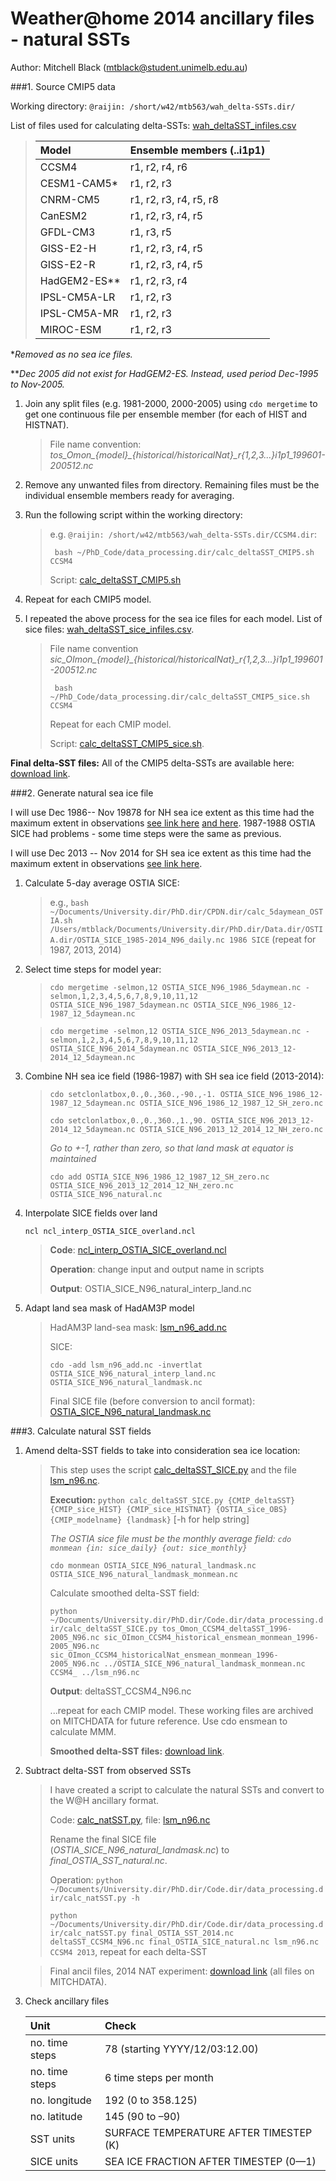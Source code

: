 # Weather@home 2014 ancillary files - natural SSTs

Author: Mitchell Black (mtblack@student.unimelb.edu.au)

###1. Source CMIP5 data

Working directory: `@raijin: /short/w42/mtb563/wah_delta-SSTs.dir/`


List of files used for calculating delta-SSTs: [wah_deltaSST_infiles.csv](https://github.com/MitchellBlack/PhD_Code/blob/73908d41b8b37b0a4cb10b89bfc62efe7d522c82/working_files.dir/wah.dir/wah_deltaSST_infiles.csv)

> | Model   | Ensemble members (..i1p1)  |
> | :----- | :------  |
> | CCSM4 | r1, r2, r4, r6 |
> | CESM1-CAM5* | r1, r2, r3 | 
> | CNRM-CM5 | r1, r2, r3, r4, r5, r8 |
> | CanESM2 | r1, r2, r3, r4, r5 |
> | GFDL-CM3 | r1, r3, r5 |
> | GISS-E2-H | r1, r2, r3, r4, r5 |
> | GISS-E2-R | r1, r2, r3, r4, r5 |
> | HadGEM2-ES** | r1, r2, r3, r4 |
> | IPSL-CM5A-LR | r1, r2, r3 |
> | IPSL-CM5A-MR | r1, r2, r3 |
> | MIROC-ESM | r1, r2, r3 |

*_Removed as no sea ice files._

**_Dec 2005 did not exist for HadGEM2-ES. Instead, used period Dec-1995 to Nov-2005._

1. Join any split files (e.g. 1981-2000, 2000-2005) using `cdo mergetime` to get one continuous file per ensemble member (for each of HIST and HISTNAT).
	> File name convention: *tos_Omon_{model}_{historical/historicalNat}_r{1,2,3...}i1p1_199601-200512.nc*
	
2. Remove any unwanted files from directory. Remaining files must be the individual ensemble members ready for averaging.

3. Run the following script within the working directory:
	> e.g. `@raijin: /short/w42/mtb563/wah_delta-SSTs.dir/CCSM4.dir`:
	>
	> ` bash ~/PhD_Code/data_processing.dir/calc_deltaSST_CMIP5.sh CCSM4`
	>
	> Script: [calc_deltaSST_CMIP5.sh](https://github.com/MitchellBlack/PhD_Code/blob/b7dadd2a7f05cae51dda8d5583344f6bac052eb9/data_processing.dir/calc_deltaSST_CMIP5.sh)

4. Repeat for each CMIP5 model.

5. I repeated the above process for the sea ice files for each model. List of sice files: [wah_deltaSST_sice_infiles.csv](https://github.com/MitchellBlack/PhD_Code/blob/66750b5891d3c92945af0091efeda6dcb63c1d91/working_files.dir/wah.dir/wah_deltaSST_sice_infiles.csv). 

	> File name 	convention *sic_OImon_{model}_{historical/historicalNat}_r{1,2,3...}i1p1_199601-200512.nc*
	> 
	> ` bash ~/PhD_Code/data_processing.dir/calc_deltaSST_CMIP5_sice.sh CCSM4`
	>
	> Repeat for each CMIP model.
	>
	> Script: [calc_deltaSST_CMIP5_sice.sh](https://github.com/MitchellBlack/PhD_Code/blob/6403ac5d5bc4617aa57e8cfdcae58352dd217b15/data_processing.dir/calc_deltaSST_CMIP5_sice.sh).

**Final delta-SST files:** All of the CMIP5 delta-SSTs are available here: [download link](https://www.dropbox.com/s/i5u57x2vl1rw9e6/deltaSST_CMIP5.zip?dl=0).

###2. Generate natural sea ice file

I will use Dec 1986-- Nov 19878 for NH sea ice extent as this time had the maximum extent in observations [see link here](http://nsidc.org/arcticseaicenews/files/2014/03/Figure3.png) [and here](http://nsidc.org/arcticseaicenews/files/2014/10/monthly_ice_NH_09.png). 1987-1988 OSTIA SICE had problems - some time steps were the same as previous.

I will use Dec 2013 -- Nov 2014 for SH sea ice extent as this time had the maximum extent in observations [see link here](http://arctic.atmos.uiuc.edu/cryosphere/antarctic.sea.ice.interactive.html). 

1. Calculate 5-day average OSTIA SICE:

	> e.g., `bash ~/Documents/University.dir/PhD.dir/CPDN.dir/calc_5daymean_OSTIA.sh /Users/mtblack/Documents/University.dir/PhD.dir/Data.dir/OSTIA.dir/OSTIA_SICE_1985-2014_N96_daily.nc 1986 SICE` (repeat for 1987, 2013, 2014)

2. Select time steps for model year:

	> `cdo mergetime -selmon,12 OSTIA_SICE_N96_1986_5daymean.nc -selmon,1,2,3,4,5,6,7,8,9,10,11,12 OSTIA_SICE_N96_1987_5daymean.nc OSTIA_SICE_N96_1986_12-1987_12_5daymean.nc`

	> `cdo mergetime -selmon,12 OSTIA_SICE_N96_2013_5daymean.nc -selmon,1,2,3,4,5,6,7,8,9,10,11,12 OSTIA_SICE_N96_2014_5daymean.nc OSTIA_SICE_N96_2013_12-2014_12_5daymean.nc`
	
3. Combine NH sea ice field  (1986-1987) with SH sea ice field  (2013-2014):

	> `cdo setclonlatbox,0.,0.,360.,-90.,-1. OSTIA_SICE_N96_1986_12-1987_12_5daymean.nc OSTIA_SICE_N96_1986_12_1987_12_SH_zero.nc`
	>
	> `cdo setclonlatbox,0.,0.,360.,1.,90. OSTIA_SICE_N96_2013_12-2014_12_5daymean.nc OSTIA_SICE_N96_2013_12_2014_12_NH_zero.nc`
	>
	> *Go to +-1, rather than zero, so that land mask at equator is maintained*
	>
	> `cdo add OSTIA_SICE_N96_1986_12_1987_12_SH_zero.nc OSTIA_SICE_N96_2013_12_2014_12_NH_zero.nc  OSTIA_SICE_N96_natural.nc`

4. Interpolate SICE fields over land

	`ncl ncl_interp_OSTIA_SICE_overland.ncl`

	>  **Code**: [ncl_interp_OSTIA_SICE_overland.ncl](https://github.com/MitchellBlack/CPDN/blob/master/ncl_interp_OSTIA_SICE_overland.ncl)
	> 
	>  **Operation**: change input and output name in scripts
	> 
	>  **Output**: OSTIA_SICE_N96_natural_interp_land.nc

5. Adapt land sea mask of HadAM3P model

	> HadAM3P land-sea mask: [lsm_n96_add.nc](https://www.dropbox.com/s/j1dgrxdny0jhfmd/lsm_n96_add.nc?dl=0)
	> 
	> SICE:
	>
	> `cdo -add lsm_n96_add.nc -invertlat OSTIA_SICE_N96_natural_interp_land.nc OSTIA_SICE_N96_natural_landmask.nc`
	> 
	> Final SICE file (before conversion to ancil format): [OSTIA_SICE_N96_natural_landmask.nc](https://www.dropbox.com/s/ia4uo1w5cu3qgm0/OSTIA_SICE_N96_natural_landmask.nc?dl=0)

###3. Calculate natural SST fields

1. Amend delta-SST fields to take into consideration sea ice location:

	> This step uses the script [calc_deltaSST_SICE.py](https://github.com/MitchellBlack/PhD_Code/blob/ffac7015328eae07e154d587769b4cae55674d91/data_processing.dir/calc_deltaSST_SICE.py) and the file [lsm_n96.nc](https://www.dropbox.com/s/9idyh1yiljhzg05/lsm_n96.nc?dl=0).
	> 
	> **Execution:** `python calc_deltaSST_SICE.py {CMIP_deltaSST} {CMIP_sice_HIST} {CMIP_sice_HISTNAT} {OSTIA_sice_OBS} {CMIP_modelname} {landmask}` [-h for help string]
	> 
	> *The OSTIA sice file must be the monthly average field: `cdo monmean {in: sice_daily} {out: sice_monthly}`*
	>
	> `cdo monmean OSTIA_SICE_N96_natural_landmask.nc OSTIA_SICE_N96_natural_landmask_monmean.nc`
	>
	> Calculate smoothed delta-SST field:
	> 
	> `python ~/Documents/University.dir/PhD.dir/Code.dir/data_processing.dir/calc_deltaSST_SICE.py tos_Omon_CCSM4_deltaSST_1996-2005_N96.nc sic_OImon_CCSM4_historical_ensmean_monmean_1996-2005_N96.nc sic_OImon_CCSM4_historicalNat_ensmean_monmean_1996-2005_N96.nc ../OSTIA_SICE_N96_natural_landmask_monmean.nc CCSM4_ ../lsm_n96.nc`
	>
	> **Output**: deltaSST_CCSM4_N96.nc
	>
	> ...repeat for each CMIP model. These working files are archived on MITCHDATA for future reference. Use cdo ensmean to calculate MMM.
	>
	> **Smoothed delta-SST files:** [download link](https://www.dropbox.com/s/yaw5ifvogiydeac/WAH_deltaSST.dir.zip?dl=0).

2. Subtract delta-SST from observed SSTs

	> I have created a script to calculate the natural SSTs and convert to the W@H ancillary format.
	>
	> Code: [calc_natSST.py](https://github.com/MitchellBlack/PhD_Code/blob/1f28de20472986f3b3fcbe5e14deb61c937e6271/data_processing.dir/calc_natSST.py), file: [lsm_n96.nc](https://www.dropbox.com/s/xcedlrwozuyjhxv/lsm_n96.nc?dl=0)
	>
	> Rename the final SICE file (*OSTIA_SICE_N96_natural_landmask.nc*) to *final_OSTIA_SST_natural.nc*.
	> 
	> Operation: `python ~/Documents/University.dir/PhD.dir/Code.dir/data_processing.dir/calc_natSST.py -h`
	>
	> `python ~/Documents/University.dir/PhD.dir/Code.dir/data_processing.dir/calc_natSST.py final_OSTIA_SST_2014.nc deltaSST_CCSM4_N96.nc final_OSTIA_SICE_natural.nc lsm_n96.nc CCSM4 2013`, repeat for each delta-SST

	> Final ancil files, 2014 NAT experiment: [download link](https://www.dropbox.com/s/zds1uoqjg08ppyv/2014_NAT_ancils.dir.zip?dl=0) (all files on MITCHDATA).

3. Check ancillary files

	| Unit   | Check | 
	| :----- | :----- |
	| no. time steps | 78 (starting YYYY/12/03:12.00) | 
	| no. time steps | 6 time steps per month |
	| no. longitude | 192 (0 to 358.125) |
	| no. latitude | 145 (90 to –90) |
	| SST units | SURFACE TEMPERATURE AFTER TIMESTEP (K) |
	| SICE units | SEA ICE FRACTION AFTER TIMESTEP (0—1) |